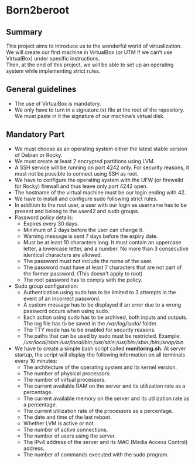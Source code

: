 # Born2beroot

## Summary

This project aims to introduce us to the wonderful world of virtualization.  
We will create our first machine in VirtualBox (or UTM if we can’t use VirtualBox) under specific instructions.  
Then, at the end of this project, we will be able to set up an operating system while implementing strict rules.

## General guidelines

- The use of VirtualBox is mandatory.  
- We only have to turn in a signature.txt file at the root of the repository. We must paste in it the signature of our machine’s virtual disk.

## Mandatory Part

- We must choose as an operating system either the latest stable version of Debian or Rocky.
- We must create at least 2 encrypted partitions using LVM.
- A SSH service will be running on port 4242 only. For security reasons, it must not be possible to connect using SSH as root.
- We have to configure the operating system with the UFW (or firewalld for Rocky) firewall and thus leave only port 4242 open.
- The hostname of the virtual machine must be our login ending with 42.
- We have to install and configure sudo following strict rules.
- In addition to the root user, a user with our login as username has to be present and belong to the *user42* and *sudo* groups.
- Password policy details:
  - Expires every 30 days.
  - Minimum of 2 days before the user can change it.
  - Warning message is sent 7 days before the expiry date.
  - Must be at least 10 characters long. It must contain an uppercase letter, a lowercase letter, and a number. No more than 3 consecutive identical characters are allowed.
  - The password must not include the name of the user.
  - The password must have at least 7 characters that are not part of the former password. (This doesn't apply to root)
  - The root password has to comply with the policy.
- Sudo group configuration:
  - Authentication using sudo has to be limited to 3 attempts in the event of an incorrect password.
  - A custom message has to be displayed if an error due to a wrong password occurs when using sudo.
  - Each action using sudo has to be archived, both inputs and outputs. The log file has to be saved in the */var/log/sudo/* folder.
  - The TTY mode has to be enabled for security reasons.
  - The paths that can be used by sudo must be restricted. Example: */usr/local/sbin:/usr/local/bin:/usr/sbin:/usr/bin:/sbin:/bin:/snap/bin*
- We have to create a simple bash script called **monitoring.sh**. At server startup, the script will display the following information on all terminals every 10 minutes:
  - The architecture of the operating system and its kernel version.
  - The number of physical processors.
  - The number of virtual processors.
  - The current available RAM on the server and its utilization rate as a percentage.
  - The current available memory on the server and its utilization rate as a percentage.
  - The current utilization rate of the processors as a percentage.
  - The date and time of the last reboot.
  - Whether LVM is active or not.
  - The number of active connections.
  - The number of users using the server.
  - The IPv4 address of the server and its MAC (Media Access Control) address.
  - The number of commands executed with the sudo program.
